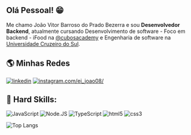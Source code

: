 ## Olá Pessoal! 😁

Me chamo João Vitor Barroso do Prado Bezerra e sou **Desenvolvedor Backend**, atualmente cursando Desenvolvimento de software - Foco em backend - iFood na [@cubosacademy](https://cubos.academy/) e Engenharia de software na [Universidade Cruzeiro do Sul](https://www.cruzeirodosul.edu.br/).

## 🌎 Minhas Redes
[![linkedin](https://img.shields.io/badge/LinkedIn-0077B5?style=for-the-badge&logo=linkedin&logoColor=white)](https://www.linkedin.com/in/joao-do-prado/)
[![instagram.com/ei_joao08/](https://img.shields.io/badge/Instagram-E4405F?style=for-the-badge&logo=instagram&logoColor=white)](https://www.instagram.com/ei_joao08/)
## 🚀 Hard Skills:
![JavaScript](	https://img.shields.io/badge/JavaScript-323330?style=for-the-badge&logo=javascript&logoColor=F7DF1E) ![Node.JS](https://img.shields.io/badge/Node%20js-339933?style=for-the-badge&logo=nodedotjs&logoColor=white) ![TypeScript](https://img.shields.io/badge/TypeScript-007ACC?style=for-the-badge&logo=typescript&logoColor=white) ![html5](	https://img.shields.io/badge/HTML5-E34F26?style=for-the-badge&logo=html5&logoColor=white) ![css3](	https://img.shields.io/badge/CSS3-1572B6?style=for-the-badge&logo=css3&logoColor=white)


![Top Langs](https://github-readme-stats.vercel.app/api/top-langs/?username=anuraghazra&exclude_repo=github-readme-stats,anuraghazra.github.io)









<!--
**joaodoprado/joaodoprado** is a ✨ _special_ ✨ repository because its `README.md` (this file) appears on your GitHub profile.

Here are some ideas to get you started:

- 🔭 I’m currently working on ...
- 🌱 I’m currently learning ...
- 👯 I’m looking to collaborate on ...
- 🤔 I’m looking for help with ...
- 💬 Ask me about ...
- 📫 How to reach me: ...
- 😄 Pronouns: ...
- ⚡ Fun fact: ...
-->
